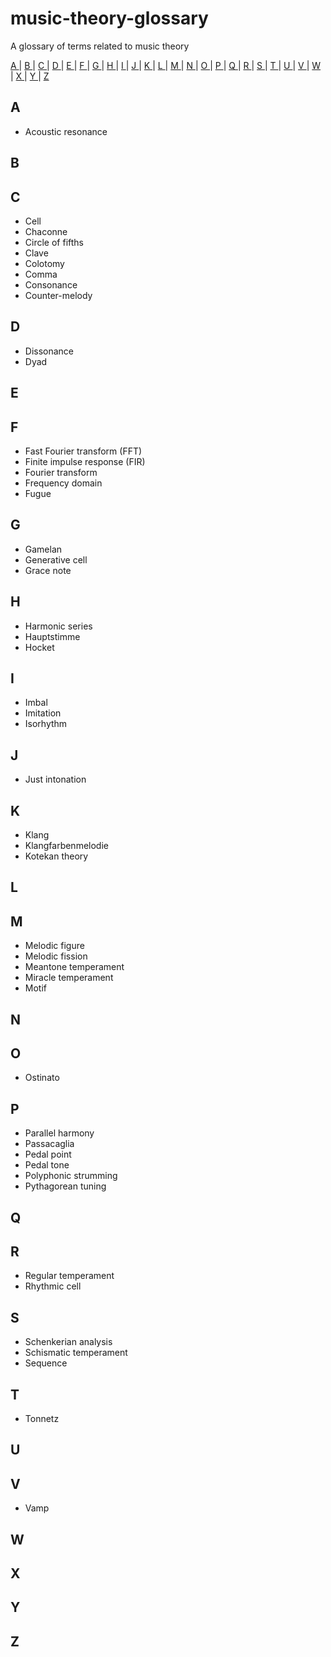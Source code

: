 # music-theory-glossary
A glossary of terms related to music theory

[ A ](#a) | [ B ](#b) | [ C ](#c) | [ D ](#d) | [ E ](#e) | [ F ](#f) | [ G ](#g) | [ H ](#h) | [ I ](#i) | [ J ](#j) | [ K ](#k) | [ L ](#l) | [ M ](#m) | [ N ](#n) | [ O ](#o) | [ P ](#p) | [ Q ](#q) | [ R ](#r) | [ S ](#s) | [ T ](#t) | [ U ](#u) | [ V ](#v) | [ W ](#w) | [ X ](#x) | [ Y ](#y) | [ Z ](#z)

## A
 - Acoustic resonance

## B

## C
 - Cell
 - Chaconne
 - Circle of fifths
 - Clave
 - Colotomy
 - Comma
 - Consonance
 - Counter-melody

## D
 - Dissonance
 - Dyad

## E

## F
 - Fast Fourier transform (FFT)
 - Finite impulse response (FIR)
 - Fourier transform
 - Frequency domain
 - Fugue

## G
 - Gamelan
 - Generative cell
 - Grace note

## H
 - Harmonic series
 - Hauptstimme
 - Hocket

## I
 - Imbal
 - Imitation
 - Isorhythm

## J
 - Just intonation

## K
 - Klang
 - Klangfarbenmelodie
 - Kotekan theory

## L

## M
 - Melodic figure
 - Melodic fission
 - Meantone temperament
 - Miracle temperament
 - Motif

## N

## O
 - Ostinato

## P
 - Parallel harmony
 - Passacaglia
 - Pedal point
 - Pedal tone
 - Polyphonic strumming
 - Pythagorean tuning

## Q

## R
 - Regular temperament
 - Rhythmic cell
 
## S
 - Schenkerian analysis
 - Schismatic temperament
 - Sequence
 
## T
 - Tonnetz

## U

## V
 - Vamp

## W

## X

## Y

## Z
